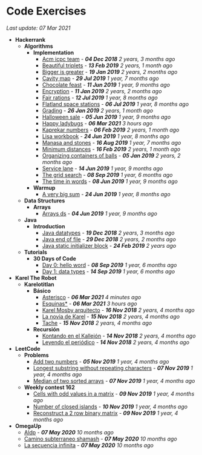 # Code Exercises
*Last update: 07 Mar 2021*

- **Hackerrank**
  - **Algorithms**
    - **Implementation**
      - [Acm icpc team](Hackerrank/Algorithms/Implementation/acm-icpc-team) - ***04 Dec 2018*** *2 years, 3 months ago*
      - [Beautiful triplets](Hackerrank/Algorithms/Implementation/beautiful-triplets) - ***13 Feb 2019*** *2 years, 1 month ago*
      - [Bigger is greater](Hackerrank/Algorithms/Implementation/bigger-is-greater) - ***19 Jan 2019*** *2 years, 2 months ago*
      - [Cavity map](Hackerrank/Algorithms/Implementation/cavity-map) - ***29 Jul 2019*** *1 year, 7 months ago*
      - [Chocolate feast](Hackerrank/Algorithms/Implementation/chocolate-feast) - ***11 Jun 2019*** *1 year, 9 months ago*
      - [Encryption](Hackerrank/Algorithms/Implementation/encryption) - ***11 Jan 2019*** *2 years, 2 months ago*
      - [Fair rations](Hackerrank/Algorithms/Implementation/fair-rations) - ***12 Jul 2019*** *1 year, 8 months ago*
      - [Flatland space stations](Hackerrank/Algorithms/Implementation/flatland-space-stations) - ***06 Jul 2019*** *1 year, 8 months ago*
      - [Grading](Hackerrank/Algorithms/Implementation/grading) - ***26 Jan 2019*** *2 years, 1 month ago*
      - [Halloween sale](Hackerrank/Algorithms/Implementation/halloween-sale) - ***05 Jun 2019*** *1 year, 9 months ago*
      - [Happy ladybugs](Hackerrank/Algorithms/Implementation/happy-ladybugs) - ***06 Mar 2021*** *3 hours ago*
      - [Kaprekar numbers](Hackerrank/Algorithms/Implementation/kaprekar-numbers) - ***06 Feb 2019*** *2 years, 1 month ago*
      - [Lisa workbook](Hackerrank/Algorithms/Implementation/lisa-workbook) - ***24 Jun 2019*** *1 year, 8 months ago*
      - [Manasa and stones](Hackerrank/Algorithms/Implementation/manasa-and-stones) - ***16 Aug 2019*** *1 year, 7 months ago*
      - [Minimum distances](Hackerrank/Algorithms/Implementation/minimum-distances) - ***16 Feb 2019*** *2 years, 1 month ago*
      - [Organizing containers of balls](Hackerrank/Algorithms/Implementation/organizing-containers-of-balls) - ***05 Jan 2019*** *2 years, 2 months ago*
      - [Service lane](Hackerrank/Algorithms/Implementation/service-lane) - ***14 Jun 2019*** *1 year, 9 months ago*
      - [The grid search](Hackerrank/Algorithms/Implementation/the-grid-search) - ***08 Sep 2019*** *1 year, 6 months ago*
      - [The time in words](Hackerrank/Algorithms/Implementation/the-time-in-words) - ***08 Jun 2019*** *1 year, 9 months ago*
    - **Warmup**
      - [A very big sum](Hackerrank/Algorithms/Warmup/a-very-big-sum) - ***24 Jun 2019*** *1 year, 8 months ago*
  - **Data Structures**
    - **Arrays**
      - [Arrays ds](Hackerrank/Data-Structures/Arrays/arrays-ds) - ***04 Jun 2019*** *1 year, 9 months ago*
  - **Java**
    - **Introduction**
      - [Java datatypes](Hackerrank/Java/Introduction/java-datatypes) - ***19 Dec 2018*** *2 years, 3 months ago*
      - [Java end of file](Hackerrank/Java/Introduction/java-end-of-file) - ***29 Dec 2018*** *2 years, 2 months ago*
      - [Java static initializer block](Hackerrank/Java/Introduction/java-static-initializer-block) - ***24 Feb 2019*** *2 years ago*
  - **Tutorials**
    - **30 Days of Code**
      - [Day 0: hello word](Hackerrank/Tutorials/30-Days-of-Code/day-0_hello-word) - ***08 Sep 2019*** *1 year, 6 months ago*
      - [Day 1: data types](Hackerrank/Tutorials/30-Days-of-Code/day-1_data-types) - ***14 Sep 2019*** *1 year, 6 months ago*
- **Karel The Robot**
  - **Karelotitlan**
    - **Básico**
      - [Asterisco](Karel-The-Robot/Karelotitlan/Básico/Asterisco) - ***06 Mar 2021*** *4 minutes ago*
      - [Esquinas*](Karel-The-Robot/Karelotitlan/Básico/Esquinas*) - ***06 Mar 2021*** *3 hours ago*
      - [Karel Mosby arquitecto](Karel-The-Robot/Karelotitlan/Básico/Karel-Mosby-arquitecto) - ***16 Nov 2018*** *2 years, 4 months ago*
      - [La novia de Karel](Karel-The-Robot/Karelotitlan/Básico/La-novia-de-Karel) - ***15 Nov 2018*** *2 years, 4 months ago*
      - [Tache](Karel-The-Robot/Karelotitlan/Básico/Tache) - ***15 Nov 2018*** *2 years, 4 months ago*
    - **Recursión**
      - [Kontando en el Kallejón](Karel-The-Robot/Karelotitlan/Recursión/Kontando-en-el-Kallejón) - ***14 Nov 2018*** *2 years, 4 months ago*
      - [Leyendo el periódico](Karel-The-Robot/Karelotitlan/Recursión/Leyendo-el-periódico) - ***14 Nov 2018*** *2 years, 4 months ago*
- **LeetCode**
  - **Problems**
    - [Add two numbers](LeetCode/Problems/add-two-numbers) - ***05 Nov 2019*** *1 year, 4 months ago*
    - [Longest substring without repeating characters](LeetCode/Problems/longest-substring-without-repeating-characters) - ***07 Nov 2019*** *1 year, 4 months ago*
    - [Median of two sorted arrays](LeetCode/Problems/median-of-two-sorted-arrays) - ***07 Nov 2019*** *1 year, 4 months ago*
  - **Weekly contest 162**
    - [Cells with odd values in a matrix](LeetCode/Weekly-contest-162/cells-with-odd-values-in-a-matrix) - ***09 Nov 2019*** *1 year, 4 months ago*
    - [Number of closed islands](LeetCode/Weekly-contest-162/number-of-closed-islands) - ***10 Nov 2019*** *1 year, 4 months ago*
    - [Reconstruct a 2 row binary matrix](LeetCode/Weekly-contest-162/reconstruct-a-2-row-binary-matrix) - ***09 Nov 2019*** *1 year, 4 months ago*
- **OmegaUp**
  - [Aldp](OmegaUp/aldp) - ***07 May 2020*** *10 months ago*
  - [Camino subterraneo shamash](OmegaUp/camino-subterraneo-shamash) - ***07 May 2020*** *10 months ago*
  - [La secuencia infinita](OmegaUp/la-secuencia-infinita) - ***07 May 2020*** *10 months ago*

